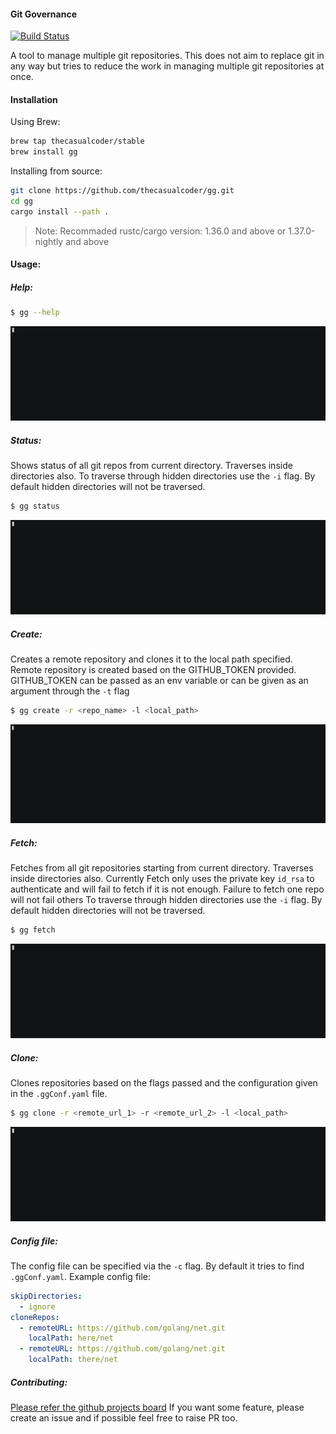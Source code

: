 #### Git Governance
[![Build Status](https://travis-ci.org/thecasualcoder/gg.svg?branch=master)](https://travis-ci.org/thecasualcoder/gg)

A tool to manage multiple git repositories. 
This does not aim to replace git in any way but tries to reduce the work in managing multiple git repositories at once.


#### Installation

Using Brew:

```bash
brew tap thecasualcoder/stable
brew install gg
```

Installing from source:
```bash
git clone https://github.com/thecasualcoder/gg.git
cd gg
cargo install --path .
```

> Note: Recommaded rustc/cargo version: 1.36.0 and above or 1.37.0-nightly and above 


#### Usage:

##### Help:
```bash
$ gg --help
```
![Help](/gifs/ggHelp.gif)

##### Status:
Shows status of all git repos from current directory. Traverses inside directories also. 
To traverse through hidden directories use the `-i` flag. By default hidden directories will not be traversed.

```bash
$ gg status
```
![Status](/gifs/ggStatus.gif)

##### Create:
Creates a remote repository and clones it to the local path specified. Remote repository is created based on the GITHUB_TOKEN provided.
GITHUB_TOKEN can be passed as an env variable or can be given as an argument through the `-t` flag
```bash
$ gg create -r <repo_name> -l <local_path>
```
![Create](/gifs/ggCreate.gif)

##### Fetch:
Fetches from all git repositories starting from current directory. Traverses inside directories also.
Currently Fetch only uses the private key `id_rsa` to authenticate and will fail to fetch if it is not enough. Failure to fetch one repo will not fail others
To traverse through hidden directories use the `-i` flag. By default hidden directories will not be traversed.
```bash
$ gg fetch 
```
![Fetch](/gifs/ggFetch.gif)

##### Clone:
Clones repositories based on the flags passed and the configuration given in the `.ggConf.yaml` file.
```bash
$ gg clone -r <remote_url_1> -r <remote_url_2> -l <local_path>  
```
![Clone](/gifs/ggClone.gif)

##### Config file:

The config file can be specified via the `-c` flag. By default it tries to find `.ggConf.yaml`.
Example config file:

```yaml
skipDirectories:
  - ignore
cloneRepos:
  - remoteURL: https://github.com/golang/net.git
    localPath: here/net
  - remoteURL: https://github.com/golang/net.git
    localPath: there/net
```

##### Contributing:
[Please refer the github projects board](https://github.com/thecasualcoder/gg/projects/1)
If you want some feature, please create an issue and if possible feel free to raise PR too.